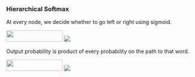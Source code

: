 <h3>Hierarchical Softmax</h3>
<p>At every node, we decide whether to go left or right using sigmoid.</p>
<img src="https://user-images.githubusercontent.com/17066776/66058358-371b9680-e575-11e9-8116-b55fbfec4750.png" width="150" height="30"/>
<img src="https://user-images.githubusercontent.com/17066776/66057437-a7291d00-e573-11e9-8182-09ceff05340f.png" />
<p>Output probability is product of every probability on the path to that word.</p>
<img src="https://user-images.githubusercontent.com/17066776/66059094-6c74b400-e576-11e9-8ee0-16ff0e731222.png" width="150" height="30"/>
<img src="https://user-images.githubusercontent.com/17066776/66059075-62eb4c00-e576-11e9-857c-4fb993873950.png" />